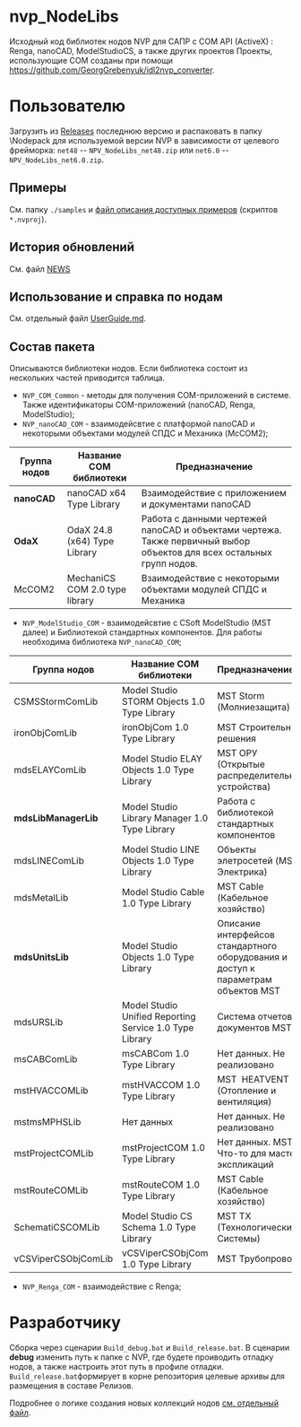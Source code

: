 # nvp_NodeLibs

Исходный код библиотек нодов NVP для САПР с COM API (ActiveX) : Renga, nanoCAD, ModelStudioCS, а также других проектов
Проекты, использующие COM созданы при помощи https://github.com/GeorgGrebenyuk/idl2nvp_converter.

# Пользователю

Загрузить из [Releases](https://github.com/GeorgGrebenyuk/nvp_NodeLibs_ActiveX/releases/latest) последнюю версию и распаковать в папку \Nodepack для используемой версии NVP в зависимости от целевого фрейморка: `net48` -- `NPV_NodeLibs_net48.zip` или `net6.0` -- `NPV_NodeLibs_net6.0.zip`. 

## Примеры

См. папку `./samples` и [файл описания доступных примеров](./samples/SAMPLES_README.md) (скриптов `*.nvproj`).

## История обновлений

См. файл [NEWS](./NEWS.md)

## Использование и справка по нодам

См. отдельный файл [UserGuide.md](./docs/UserGuide.md).

## Состав пакета

Описываются библиотеки нодов. Если библиотека состоит из нескольких частей приводится таблица.

* `NVP_COM_Common` - методы для получения COM-приложений в системе. Также идентификаторы COM-приложений (nanoCAD, Renga, ModelStudio);
* `NVP_nanoCAD_COM` - взаимодейсвтие с платформой nanoCAD и некоторыми объектами модулей СПДС и Механика (McCOM2);

| **Группа нодов** | **Название COM библиотеки**    | **Предназначение**                                                                                                    |
| ---------------- | ------------------------------ | --------------------------------------------------------------------------------------------------------------------- |
| **nanoCAD**      | nanoCAD x64 Type Library       | Взаимодействие с приложением и документами nanoCAD                                                                    |
| **OdaX**         | OdaX 24.8 (x64) Type Library   | Работа с данными чертежей nanoCAD и объектами чертежа. Также первичный выбор объектов для всех остальных групп нодов. |
| McCOM2           | MechaniCS COM 2.0 type library | Взаимодействие с некоторыми объектами модулей СПДС и Механика                                                         |

* `NVP_ModelStudio_COM` - взаимодейсвтие с CSoft ModelStudio (MST далее) и Библиотекой стандартных компонентов. Для работы необходима библиотека `NVP_nanoCAD_COM`;

| **Группа нодов**     | **Название COM библиотеки**                             | **Предназначение**                                                                |
| -------------------- | ------------------------------------------------------- |:--------------------------------------------------------------------------------- |
| CSMSStormComLib      | Model Studio STORM Objects 1.0 Type Library             | MST Storm (Молниезащита)                                                          |
| ironObjComLib        | ironObjCom 1.0 Type Library                             | MST Строительные решения                                                          |
| mdsELAYComLib        | Model Studio ELAY Objects 1.0 Type Library              | MST ОРУ (Открытые распределительные устройства)                                   |
| **mdsLibManagerLib** | Model Studio Library Manager 1.0 Type Library           | Работа с библиотекой стандартных компонентов                                      |
| mdsLINEComLib        | Model Studio LINE Objects 1.0 Type Library              | Объекты элетросетей (MST Электрика)                                               |
| mdsMetalLib          | Model Studio Cable 1.0 Type Library                     | MST Cable (Кабельное хозяйство)                                                   |
| **mdsUnitsLib**      | Model Studio Objects 1.0 Type Library                   | Описание интерфейсов стандартного оборудования и доступ к параметрам объектов MST |
| mdsURSLib            | Model Studio Unified Reporting Service 1.0 Type Library | Система отчетов и документов MST                                                  |
| msCABComLib          | msCABCom 1.0 Type Library                               | Нет данных. Не реализовано                                                        |
| mstHVACCOMLib        | mstHVACCOM 1.0 Type Library                             | MST  HEATVENT (Отопление и вентиляция)                                            |
| mstmsMPHSLib         | Нет данных                                              | Нет данных. Не реализовано                                                        |
| mstProjectCOMLib     | mstProjectCOM 1.0 Type Library                          | Нет данных. MST Что-то для мастера экспликаций                                    |
| mstRouteCOMLib       | mstRouteCOM 1.0 Type Library                            | MST Cable (Кабельное хозяйство)                                                   |
| SchematiCSCOMLib     | Model Studio CS Schema 1.0 Type Library                 | MST ТХ (Технологические Системы)                                                  |
| vCSViperCSObjComLib  | vCSViperCSObjCom 1.0 Type Library                       | MST Трубопроводы                                                                  |

* `NVP_Renga_COM` - взаимодействие с Renga;

# Разработчику

Сборка через сценарии `Build_debug.bat` и `Build_release.bat`. В сценарии **debug** изменить путь к папке с NVP, где будете проиводить отладку нодов, а также настроить этот путь в профиле отладки. `Build_release.bat`формирует в корне репозитория целевые архивы для размещения в составе Релизов.

Подробнее о логике создания новых коллекций нодов [см. отдельный файл](./docs/DevGuide.md).
